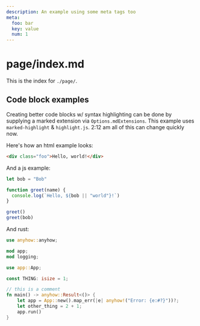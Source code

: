 ```yaml
---
description: An example using some meta tags too
meta:
  foo: bar
  key: value
  num: 1
---
```


# page/index.md

This is the index for `./page/`.

## Code block examples

Creating better code blocks w/ syntax highlighting can be done by supplying a marked extension via `Options.mdExtensions`. This example uses `marked-highlight` & `highlight.js`. 2:12 am all of this can change quickly now.

Here's how an html example looks:

```html
<div class="foo">Hello, world!</div>
```

And a js example:

```js
let bob = "Bob"

function greet(name) {
  console.log(`Hello, ${bob || "world"}!`)
}

greet()
greet(bob)
```

And rust:

```rust
use anyhow::anyhow;

mod app;
mod logging;

use app::App;

const THING: isize = 1;

// this is a comment
fn main() -> anyhow::Result<()> {
    let app = App::new().map_err(|e| anyhow!("Error: {e:#?}"))?;
    let other_thing = 2 + 1;
    app.run()
}
```
